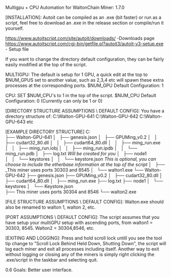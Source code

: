 Multigpu + CPU Automation for WaltonChain Miner: 1.7.0



[INSTALLATION]:
Autoit can be compiled as an .exe (bit faster) or run as a script, feel free to download an .exe in the release section or compile/run it yourself.

https://www.autoitscript.com/site/autoit/downloads/ -Downloads page
https://www.autoitscript.com/cgi-bin/getfile.pl?autoit3/autoit-v3-setup.exe - Setup file


If you want to change the directory default configuration, they can be fairly easily modified at the top of the script.

MULTIGPU: The default is setup for 1 GPU, a quick edit at the top to $NUM_GPUS set to another value, such as 2,3,4 etc will spawn these extra processes at the corresponding ports.
$NUM_GPU Default Configuration: 1

CPU: SET $NUM_CPU's to 1 in the top of the script. 
$NUM_CPU Default Configuration: 0 (Currently can only be 1 or 0)


[DIRECTORY STRUCTURE ASSUMPTIONS \ DEFAULT CONFIG]: 
You have a directory structure of:
C:\Walton-GPU-641
C:\Walton-GPU-642
C:\Walton-GPU-643 etc

[EXAMPLE DIRECTORY STRUCTURE]
C:\
├── Walton-GPU-641
│   ├── genesis.json
│   ├── GPUMing_v0.2
│   │   ├── cudart32_80.dll
│   │   ├── cudart64_80.dll
│   │   ├── ming_run.exe
│   │   ├── ming_run.iobj
│   │   ├── ming_run.ipdb
│   │   └── ming_run.pdb
│   ├── log.txt   *Will be created for you* 
│   ├── node1     
│   │   └── keystores
│   │       └── keystore.json *This is optional, you can choose to include the etherbase information at the top of the script*
│   ├── _This miner uses ports 30303 and 8545
│   └── walton1.exe
└── Walton-GPU-642
    ├── genesis.json
    ├── GPUMing_v0.2
    │   ├── cudart32_80.dll
    │   ├── cudart64_80.dll
    │   ├── ming_run.exe
    ├── log.txt
    ├── node1
    │   └── keystores
    │       └── Keystore.json     
    ├── This miner uses ports 30304 and 8546
    └── walton2.exe

[FILE STRUCTURE ASSUMPTIONS \ DEFAULT CONFIG]:
Walton.exe should also be renamed to walton 1, walton 2, etc.

[PORT ASSUMPTIONS \ DEFAULT CONFIG]:
The script assumes that you have setup your multiGPU setup with ascending ports, from walton1 = 30303, 8545.  Walton2 = 30304,8546, etc.

[EXITING AND LOGGING]:
Press and hold scroll lock untill you see the tool tip change to "Scroll Lock Behind Held Down, Shutting Down", the script will log each miner and exit all processes including itself.
Another way to exit without logging or closing any of the miners is simply right clicking the .exe/script in the taskbar and selecting quit. 


0.6 Goals: Better user interface.



